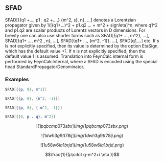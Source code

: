 ##  SFAD 

SFAD[{{q1 +..., p1 . q2 +...,} {m^2, s}, n}, ...] denotes a Lorentzian propagator given by 1/[(q1+...)^2 + p1.q2 ... + m^2 + sign*I*eta]^n, where  q1^2 and p1.q2 are scalar products of Lorentz vectors in D dimensions. For brevity one can also use shorter forms such as SFAD[{q1+ ...,  m^2}, ...], SFAD[{q1+ ...,  m^2 , n}, ...], SFAD[{q1+ ...,  {m^2, -1}}, ...], SFAD[q1,...]  etc. If s is not explicitly specified, then its value is determined by the option EtaSign, which has the default value +1. If n is not explicitly specified, then the default value 1 is assumed. Translation into FeynCalc internal form is performed by FeynCalcInternal, where a SFAD is encoded using the special head StandardPropagatorDenominator..

###  Examples 

```mathematica
SFAD[{{p, 0}, m^2}] 
 
SFAD[{{p, 0}, {m^2, -1}}] 
 
SFAD[{{p, 0}, {-m^2, -1}}] 
 
SFAD[{{0, p . q}, m^2}]
```

$$![1pqbcmp073sbx](img/1pqbcmp073sbx.png)$$

$$![1dwh3g9tt78ij](img/1dwh3g9tt78ij.png)$$

$$![1u58w6ia1brjd](img/1u58w6ia1brjd.png)$$

$$\frac{1}{(p\cdot q-m^2+i \eta )}$$
